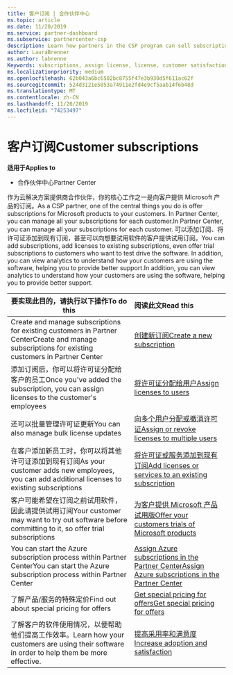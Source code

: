 ```yaml
---
title: 客户订阅 | 合作伙伴中心
ms.topic: article
ms.date: 11/20/2019
ms.service: partner-dashboard
ms.subservice: partnercenter-csp
description: Learn how partners in the CSP program can sell subscriptions to customers and manage them through Partner Center.
author: LauraBrenner
ms.author: labrenne
Keywords: subscriptions, assign license, license, customer satisfaction, Azure subscriptions
ms.localizationpriority: medium
ms.openlocfilehash: 62b043a6bc6502bc8755f47e3b930d5f611ac62f
ms.sourcegitcommit: 524d3121e5053a74911e2fd4e9cf5aab14f6b48d
ms.translationtype: MT
ms.contentlocale: zh-CN
ms.lasthandoff: 11/20/2019
ms.locfileid: "74253497"
---
```

# <a name="customer-subscriptions"></a><span data-ttu-id="be8be-104">客户订阅</span><span class="sxs-lookup"><span data-stu-id="be8be-104">Customer subscriptions</span></span>

<span data-ttu-id="be8be-105">**适用于**</span><span class="sxs-lookup"><span data-stu-id="be8be-105">**Applies to**</span></span>

-  <span data-ttu-id="be8be-106">合作伙伴中心</span><span class="sxs-lookup"><span data-stu-id="be8be-106">Partner Center</span></span>

<span data-ttu-id="be8be-107">作为云解决方案提供商合作伙伴，你的核心工作之一是向客户提供 Microsoft 产品的订阅。</span><span class="sxs-lookup"><span data-stu-id="be8be-107">As a CSP partner, one of the central things you do is offer subscriptions for Microsoft products to your customers.</span></span> <span data-ttu-id="be8be-108">In Partner Center, you can manage all your subscriptions for each customer.</span><span class="sxs-lookup"><span data-stu-id="be8be-108">In Partner Center, you can manage all your subscriptions for each customer.</span></span> <span data-ttu-id="be8be-109">可以添加订阅、将许可证添加到现有订阅，甚至可以向想要试用软件的客户提供试用订阅。</span><span class="sxs-lookup"><span data-stu-id="be8be-109">You can add subscriptions, add licenses to existing subscriptions, even offer trial subscriptions to customers who want to test drive the software.</span></span> <span data-ttu-id="be8be-110">In addition, you can view analytics to understand how your customers are using the software, helping you to provide better support.</span><span class="sxs-lookup"><span data-stu-id="be8be-110">In addition, you can view analytics to understand how your customers are using the software, helping you to provide better support.</span></span>

|<span data-ttu-id="be8be-111">**要实现此目的，请执行以下操作**</span><span class="sxs-lookup"><span data-stu-id="be8be-111">**To do this**</span></span>   |<span data-ttu-id="be8be-112">**阅读此文**</span><span class="sxs-lookup"><span data-stu-id="be8be-112">**Read this**</span></span>   |
|----------------------|:----------------------|
|<span data-ttu-id="be8be-113">Create and manage subscriptions for existing customers in Partner Center</span><span class="sxs-lookup"><span data-stu-id="be8be-113">Create and manage subscriptions for existing customers in Partner Center</span></span>|[<span data-ttu-id="be8be-114">创建新订阅</span><span class="sxs-lookup"><span data-stu-id="be8be-114">Create a new subscription</span></span>](create-a-new-subscription.md)|
|<span data-ttu-id="be8be-115">添加订阅后，你可以将许可证分配给客户的员工</span><span class="sxs-lookup"><span data-stu-id="be8be-115">Once you've added the subscription, you can assign licenses to the customer's employees</span></span>  |[<span data-ttu-id="be8be-116">将许可证分配给用户</span><span class="sxs-lookup"><span data-stu-id="be8be-116">Assign licenses to users</span></span>](assign-licenses-to-users.md)|
|<span data-ttu-id="be8be-117">还可以批量管理许可证更新</span><span class="sxs-lookup"><span data-stu-id="be8be-117">You can also manage bulk license updates</span></span>   |[<span data-ttu-id="be8be-118">向多个用户分配或撤消许可证</span><span class="sxs-lookup"><span data-stu-id="be8be-118">Assign or revoke licenses to multiple users</span></span>](bulk-license-provisioning-for-multiple-users.md)|
|<span data-ttu-id="be8be-119">在客户添加新员工时，你可以将其他许可证添加到现有订阅</span><span class="sxs-lookup"><span data-stu-id="be8be-119">As your customer adds new employees, you can add additional licenses to existing subscriptions</span></span>   |[<span data-ttu-id="be8be-120">将许可证或服务添加到现有订阅</span><span class="sxs-lookup"><span data-stu-id="be8be-120">Add licenses or services to an existing subscription</span></span>](add-licenses-or-services-to-an-existing-subscription.md)|
|<span data-ttu-id="be8be-121">客户可能希望在订阅之前试用软件，因此请提供试用订阅</span><span class="sxs-lookup"><span data-stu-id="be8be-121">Your customer may want to try out software before committing to it, so offer trial subscriptions</span></span>    |[<span data-ttu-id="be8be-122">为客户提供 Microsoft 产品试用版</span><span class="sxs-lookup"><span data-stu-id="be8be-122">Offer your customers trials of Microsoft products</span></span>](offer-your-customers-trials-of-microsoft-products.md)|
|<span data-ttu-id="be8be-123">You can start the Azure subscription process within Partner Center</span><span class="sxs-lookup"><span data-stu-id="be8be-123">You can start the Azure subscription process within Partner Center</span></span>   |[<span data-ttu-id="be8be-124">Assign Azure subscriptions in the Partner Center</span><span class="sxs-lookup"><span data-stu-id="be8be-124">Assign Azure subscriptions in the Partner Center</span></span>](assign-azure-subscriptions.md)|
|<span data-ttu-id="be8be-125">了解产品/服务的特殊定价</span><span class="sxs-lookup"><span data-stu-id="be8be-125">Find out about special pricing for offers</span></span>   |[<span data-ttu-id="be8be-126">Get special pricing for offers</span><span class="sxs-lookup"><span data-stu-id="be8be-126">Get special pricing for offers</span></span>](get-special-pricing-for-offers.md)|
|<span data-ttu-id="be8be-127">了解客户的软件使用情况，以便帮助他们提高工作效率。</span><span class="sxs-lookup"><span data-stu-id="be8be-127">Learn how your customers are using their software in order to help them be more effective.</span></span>   | [<span data-ttu-id="be8be-128">提高采用率和满意度</span><span class="sxs-lookup"><span data-stu-id="be8be-128">Increase adoption and satisfaction</span></span>](increasing-adoption-and-satisfaction.md)   | 

































 

 



